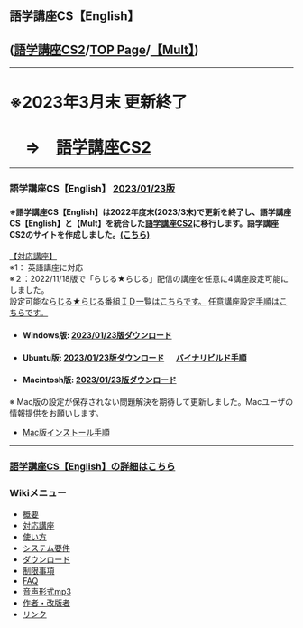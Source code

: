 ## 語学講座CS【English】      
## ([語学講座CS2](https://csreviser.github.io/CaptureStream2/)/[TOP Page](https://csreviser.github.io/CS-English/)/[【Mult】](https://csreviser.github.io/CS-Mult/))
***
# **※2023年3月末 更新終了**
# 　**⇒　[語学講座CS2](https://csreviser.github.io/CaptureStream2/)**
***
### 語学講座CS【English】 [2023/01/23版](https://github.com/CSReviser/CS-English/releases/tag/20230123)                 
#### ※語学講座CS【English】は2022年度末(2023/3末)で更新を終了し、語学講座CS【English】と【Mult】を統合した[語学講座CS2](https://csreviser.github.io/CaptureStream2/)に移行します。語学講座CS2のサイトを作成しました。[(こちら)](https://csreviser.github.io/CaptureStream2/)

[【対応講座】](https://github.com/CSReviser/CS-English/wiki/%E5%AF%BE%E5%BF%9C%E8%AC%9B%E5%BA%A7)              
   ※1： 英語講座に対応             
   ※２：2022/11/18版で「らじる★らじる」配信の講座を任意に4講座設定可能にしました。           
設定可能な[らじる★らじる番組ＩＤ一覧はこちらです。](https://github.com/CSReviser/CS-English/wiki/%E3%82%89%E3%81%98%E3%82%8B%E2%98%85%E3%82%89%E3%81%98%E3%82%8B%E7%95%AA%E7%B5%84%EF%BC%A9%EF%BC%A4%E4%B8%80%E8%A6%A7)    [任意講座設定手順はこちらです。](https://github.com/CSReviser/CS-English/wiki/%E4%BB%BB%E6%84%8F%E3%82%89%E3%81%98%E3%82%8B%E7%95%AA%E7%B5%84%E8%A8%AD%E5%AE%9A%E6%89%8B%E9%A0%86)                 

   - #### Windows版: [2023/01/23版ダウンロード](https://github.com/CSReviser/CS-English/releases/download/20230123/CS-English-Windows-20230123.zip)                          
   - #### Ubuntu版: [2023/01/23版ダウンロード](https://github.com/CSReviser/CS-English/releases/download/20230123/CS-English-Ubuntu-qt5-20230123.zip)           　 [バイナリビルド手順](https://github.com/CSReviser/CS-English/wiki/ubuntuビルド手順) 
   - #### Macintosh版: [2023/01/23版ダウンロード](https://github.com/CSReviser/CS-English/releases/download/20230123/CS-English-Macintosh-20230123.dmg) 　　     
   ※ Mac版の設定が保存されない問題解決を期待して更新しました。Macユーザの情報提供をお願いします。
   -  [Mac版インストール手順](https://github.com/CSReviser/CS-English/wiki/Mac%E7%89%88%E3%82%A4%E3%83%B3%E3%82%B9%E3%83%88%E3%83%BC%E3%83%AB%E6%89%8B%E9%A0%86(%E3%83%91%E3%83%BC%E3%83%9F%E3%83%83%E3%82%B7%E3%83%A7%E3%83%B3%E6%B8%88))
                               
***
### [語学講座CS【English】の詳細はこちら](https://github.com/CSReviser/CS-English/wiki/CS-English)                 　　　　
### Wikiメニュー     
- [概要](https://github.com/CSReviser/CS-English/wiki/%E6%A6%82%E8%A6%81)   
- [対応講座](https://github.com/CSReviser/CS-English/wiki/%E5%AF%BE%E5%BF%9C%E8%AC%9B%E5%BA%A7)    
- [使い方](https://github.com/CSReviser/CS-English/wiki/%E4%BD%BF%E3%81%84%E6%96%B9)   
- [システム要件](https://github.com/CSReviser/CS-English/wiki/%E3%82%B7%E3%82%B9%E3%83%86%E3%83%A0%E8%A6%81%E4%BB%B6)    
- [ダウンロード](https://github.com/CSReviser/CS-English/wiki/%E3%83%80%E3%82%A6%E3%83%B3%E3%83%AD%E3%83%BC%E3%83%89)   
- [制限事項](https://github.com/CSReviser/CS-English/wiki/%E5%88%B6%E9%99%90%E4%BA%8B%E9%A0%85)   
- [FAQ](https://github.com/CSReviser/CS-English/wiki/FAQ)   
- [音声形式mp3](https://github.com/CSReviser/CaptureStream/wiki/%E9%9F%B3%E5%A3%B0%E5%BD%A2%E5%BC%8Fmp3)           
- [作者・改版者](https://github.com/CSReviser/CaptureStream/wiki/作者・改版者)   
- [リンク](https://github.com/CSReviser/CS-English/wiki/リンク)   
